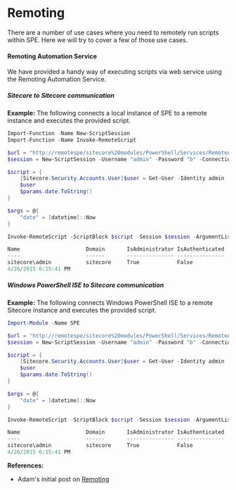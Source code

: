 # Remoting

There are a number of use cases where you need to remotely run scripts within SPE. Here we will try to cover a few of those use cases.

#### Remoting Automation Service

We have provided a handy way of executing scripts via web service using the Remoting Automation Service.

##### Sitecore to Sitecore communication

**Example:** The following connects a local instance of SPE to a remote instance and executes the provided script.

```powershell
Import-Function -Name New-ScriptSession
Import-Function -Name Invoke-RemoteScript

$url = "http://remotespe/sitecore%20modules/PowerShell/Services/RemoteAutomation.asmx"
$session = New-ScriptSession -Username "admin" -Password "b" -ConnectionUri $url

$script = {
    [Sitecore.Security.Accounts.User]$user = Get-User -Identity admin
    $user
    $params.date.ToString()
}

$args = @{
    "date" = [datetime]::Now
}

Invoke-RemoteScript -ScriptBlock $script -Session $session -ArgumentList $args

Name                     Domain       IsAdministrator IsAuthenticated
----                     ------       --------------- ---------------
sitecore\admin           sitecore     True            False          
4/26/2015 6:15:41 PM
```

##### Windows PowerShell ISE to Sitecore communication

**Example:** The following connects Windows PowerShell ISE to a remote Sitecore instance and executes the provided script.

```powershell
Import-Module -Name SPE

$url = "http://remotespe/sitecore%20modules/PowerShell/Services/RemoteAutomation.asmx"
$session = New-ScriptSession -Username "admin" -Password "b" -ConnectionUri $url

$script = {
    [Sitecore.Security.Accounts.User]$user = Get-User -Identity admin
    $user
    $params.date.ToString()
}

$args = @{
    "date" = [datetime]::Now
}

Invoke-RemoteScript -ScriptBlock $script -Session $session -ArgumentList $args

Name                     Domain       IsAdministrator IsAuthenticated
----                     ------       --------------- ---------------
sitecore\admin           sitecore     True            False          
4/26/2015 6:15:41 PM
```

**References:**
* Adam's initial post on [Remoting][1]

[1]: http://blog.najmanowicz.com/2014/10/10/sitecore-powershell-extensions-remoting/